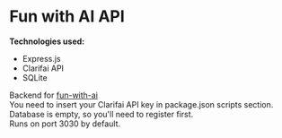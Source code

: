 # Fun with AI API

**Technologies used:**

- Express.js
- Clarifai API
- SQLite

Backend for [fun-with-ai](https://github.com/aivasilev/fun-with-ai)  
You need to insert your Clarifai API key in package.json scripts section. Database is empty, so you'll need to register first.  
Runs on port 3030 by default.
